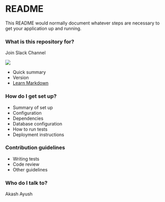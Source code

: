 # README #

This README would normally document whatever steps are necessary to get your application up and running.

### What is this repository for? ###

Join Slack Channel<br/>

<a href="https://join.slack.com/t/covidindiahelpinfo/shared_invite/zt-q26daxgw-vZDRD3hpSAi2DkLYJuGzDw"><img src="https://camo.githubusercontent.com/641485201f995d93389a976a160479fc4cbaf0cbbf31cf280730c9e2585eaaaf/68747470733a2f2f692e696d6775722e636f6d2f56376a786a616b2e706e67"></a>
<br/>

* Quick summary
* Version
* [Learn Markdown](https://bitbucket.org/tutorials/markdowndemo)

### How do I get set up? ###

* Summary of set up
* Configuration
* Dependencies
* Database configuration
* How to run tests
* Deployment instructions

### Contribution guidelines ###

* Writing tests
* Code review
* Other guidelines

### Who do I talk to? ###

Akash
Ayush
